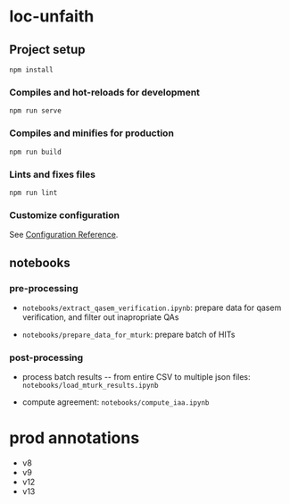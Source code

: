 # loc-unfaith

## Project setup
```
npm install
```

### Compiles and hot-reloads for development
```
npm run serve
```

### Compiles and minifies for production
```
npm run build
```

### Lints and fixes files
```
npm run lint
```

### Customize configuration
See [Configuration Reference](https://cli.vuejs.org/config/).


## notebooks 

### pre-processing


* `notebooks/extract_qasem_verification.ipynb`: prepare data for qasem verification, and filter out inapropriate QAs  

* `notebooks/prepare_data_for_mturk`: prepare batch of HITs


### post-processing

* process batch results -- from entire CSV to multiple json files: `notebooks/load_mturk_results.ipynb`

* compute agreement: `notebooks/compute_iaa.ipynb`


# prod annotations

- v8
- v9
- v12
- v13
